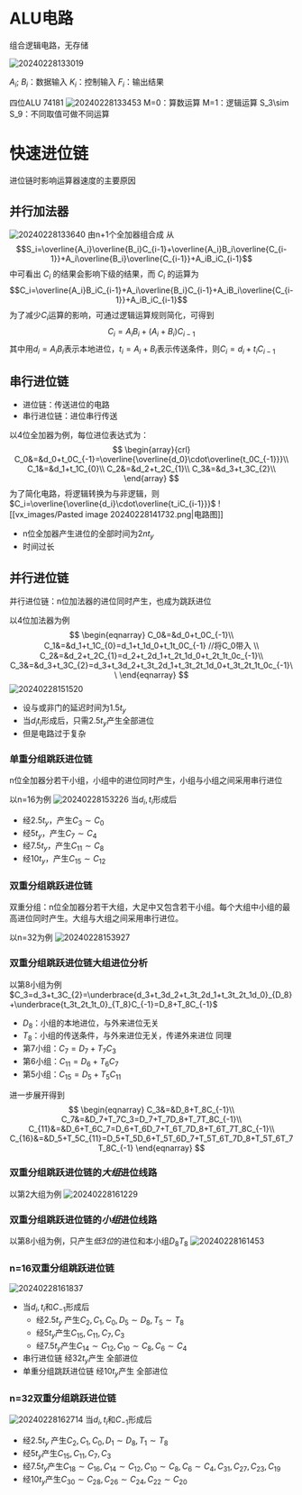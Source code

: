 
# ALU电路

组合逻辑电路，无存储

![20240228133019](vx_images/Pasted%20image%2020240228133019.png)

$A_i$; $B_i$：数据输入
$K_i$：控制输入
$F_i$：输出结果

四位ALU 74181
![20240228133453](vx_images/Pasted%20image%2020240228133453.png)
M=0：算数运算
M=1：逻辑运算
S_3\sim S_9：不同取值可做不同运算

# 快速进位链

进位链时影响运算器速度的主要原因

## 并行加法器

![20240228133640](vx_images/Pasted%20image%2020240228133640.png)
由n+1个全加器组合成
从
$$S_i=\overline{A_i}\overline{B_i}C_{i-1}+\overline{A_i}B_i\overline{C_{i-1}}+A_i\overline{B_i}\overline{C_{i-1}}+A_iB_iC_{i-1}$$
中可看出 $C_i$ 的结果会影响下级的结果，而 $C_i$ 的运算为
$$C_i=\overline{A_i}B_iC_{i-1}+A_i\overline{B_i}C_{i-1}+A_iB_i\overline{C_{i-1}}+A_iB_iC_{i-1}$$
为了减少$C_i$运算的影响，可通过逻辑运算规则简化，可得到
$$C_i=A_iB_i+(A_i+B_i)C_{i-1}$$
其中用$d_i=A_iB_i$表示本地进位，$t_i=A_i+B_i$表示传送条件，则$C_i=d_i+t_iC_{i-1}$

## 串行进位链

- 进位链：传送进位的电路
- 串行进位链：进位串行传送

以4位全加器为例，每位进位表达式为：
$$
\begin{array}{crl}
C_0&=&d_0+t_0C_{-1}=\overline{\overline{d_0}\cdot\overline{t_0C_{-1}}}\\
C_1&=&d_1+t_1C_{0}\\
C_2&=&d_2+t_2C_{1}\\
C_3&=&d_3+t_3C_{2}\\
\end{array}
$$
为了简化电路，将逻辑转换为与非逻辑，则$C_i=\overline{\overline{d_i}\cdot\overline{t_iC_{i-1}}}$
![[vx_images/Pasted image 20240228141732.png|电路图]]

- n位全加器产生进位的全部时间为$2nt_y$
- 时间过长

## 并行进位链

并行进位链：n位加法器的进位同时产生，也成为跳跃进位

以4位加法器为例
$$
\begin{eqnarray}
C_0&=&d_0+t_0C_{-1}\\
C_1&=&d_1+t_1C_{0}=d_1+t_1d_0+t_1t_0C_{-1} //将C_0带入 \\
C_2&=&d_2+t_2C_{1}=d_2+t_2d_1+t_2t_1d_0+t_2t_1t_0c_{-1}\\
C_3&=&d_3+t_3C_{2}=d_3+t_3d_2+t_3t_2d_1+t_3t_2t_1d_0+t_3t_2t_1t_0c_{-1}\\
\end{eqnarray}
$$
![20240228151520](vx_images/Pasted%20image%2020240228151520.png)

- 设与或非门的延迟时间为$1.5t_y$
- 当$d_it_i$形成后，只需$2.5t_y$产生全部进位
- 但是电路过于复杂

### 单重分组跳跃进位链

n位全加器分若干小组，小组中的进位同时产生，小组与小组之间采用串行进位

以n=16为例
![20240228153226](vx_images/Pasted%20image%2020240228153226.png)
当$d_i,t_i$形成后

- 经$2.5t_y$，产生$C_3\sim C_0$
- 经$5t_y$，产生$C_7\sim C_4$
- 经$7.5t_y$，产生$C_11\sim C_8$
- 经$10t_y$，产生$C_15\sim C_12$

### 双重分组跳跃进位链

双重分组：n位全加器分若干大组，大足中又包含若干小组。每个大组中小组的最高进位同时产生。大组与大组之间采用串行进位。

以n=32为例
![20240228153927](vx_images/Pasted%20image%2020240228153927.png)

### 双重分组跳跃进位链大组进位分析

以第8小组为例$C_3=d_3+t_3C_{2}=\underbrace{d_3+t_3d_2+t_3t_2d_1+t_3t_2t_1d_0}_{D_8}+\underbrace{t_3t_2t_1t_0}_{T_8}C_{-1}=D_8+T_8C_{-1}$

- $D_8$：小组的本地进位，与外来进位无关
- $T_8$：小组的传送条件，与外来进位无关，传递外来进位
同理
- 第7小组：$C_7=D_7+T_7C_3$
- 第6小组：$C_11=D_6+T_6C_7$
- 第5小组：$C_15=D_5+T_5C_11$

进一步展开得到
$$
\begin{eqnarray}
C_3&=&D_8+T_8C_{-1}\\
C_7&=&D_7+T_7C_3=D_7+T_7D_8+T_7T_8C_{-1}\\
C_{11}&=&D_6+T_6C_7=D_6+T_6D_7+T_6T_7D_8+T_6T_7T_8C_{-1}\\
C_{16}&=&D_5+T_5C_{11}=D_5+T_5D_6+T_5T_6D_7+T_5T_6T_7D_8+T_5T_6T_7T_8C_{-1}
\end{eqnarray}
$$

### 双重分组跳跃进位链的***大组***进位线路

以第2大组为例
![20240228161229](vx_images/Pasted%20image%2020240228161229.png)

### 双重分组跳跃进位链的***小组***进位线路

以第8小组为例，只产生*低3位*的进位和本小组$D_8T_8$
![20240228161453](vx_images/Pasted%20image%2020240228161453.png)

### n=16双重分组跳跃进位链

![20240228161837](vx_images/Pasted%20image%2020240228161837.png)

- 当$d_i,t_i$和$C_{-1}$形成后
  - 经$2.5t_y$ 产生$C_2, C_1, C_0, D_5\sim D_8, T_5\sim T_8$
  - 经$5t_y$产生$C_15, C_11, C_7, C_3$
  - 经$7.5t_y$产生$C_{14}\sim C_{12}, C_{10}\sim C_8, C_6\sim C_4$
- 串行进位链 经$32t_y$产生 全部进位
- 单重分组跳跃进位链 经$10t_y$产生 全部进位

### n=32双重分组跳跃进位链

![20240228162714](vx_images/Pasted%20image%2020240228162714.png)
当$d_i,t_i$和$C_{-1}$形成后

- 经$2.5t_y$ 产生$C_2, C_1, C_0, D_1\sim D_8, T_1\sim T_8$
- 经$5t_y$产生$C_15, C_11, C_7, C_3$
- 经$7.5t_y$产生$C_{18}\sim C_{16}, C_{14}\sim C_{12}, C_{10}\sim C_{8}, C_{6}\sim C_4, C_{31}, C_{27}, C_{23}, C_{19}$
- 经$10t_y$产生$C_{30}\sim C_{28}, C_{26}\sim C_{24}, C_{22}\sim C_{20}$
